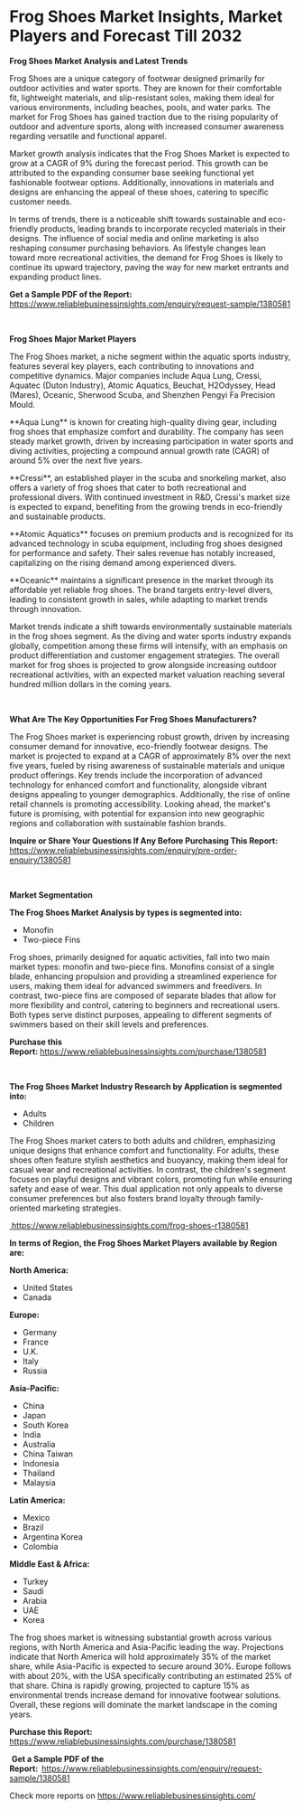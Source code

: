 <p><h1>Frog Shoes Market Insights, Market Players and Forecast Till 2032</h1></p><p><strong>Frog Shoes Market Analysis and Latest Trends</strong></p>
<p><p>Frog Shoes are a unique category of footwear designed primarily for outdoor activities and water sports. They are known for their comfortable fit, lightweight materials, and slip-resistant soles, making them ideal for various environments, including beaches, pools, and water parks. The market for Frog Shoes has gained traction due to the rising popularity of outdoor and adventure sports, along with increased consumer awareness regarding versatile and functional apparel.</p><p>Market growth analysis indicates that the Frog Shoes Market is expected to grow at a CAGR of 9% during the forecast period. This growth can be attributed to the expanding consumer base seeking functional yet fashionable footwear options. Additionally, innovations in materials and designs are enhancing the appeal of these shoes, catering to specific customer needs. </p><p>In terms of trends, there is a noticeable shift towards sustainable and eco-friendly products, leading brands to incorporate recycled materials in their designs. The influence of social media and online marketing is also reshaping consumer purchasing behaviors. As lifestyle changes lean toward more recreational activities, the demand for Frog Shoes is likely to continue its upward trajectory, paving the way for new market entrants and expanding product lines.</p></p>
<p><strong>Get a Sample PDF of the Report:&nbsp;</strong> <a href="https://www.reliablebusinessinsights.com/enquiry/request-sample/1380581?utm_campaign=3366&utm_medium=2&utm_source=Github&utm_content=ia&utm_term=05042025&utm_id=frog-shoes">https://www.reliablebusinessinsights.com/enquiry/request-sample/1380581</a></p>
<p>&nbsp;</p>
<p><strong>Frog Shoes Major Market Players</strong></p>
<p><p>The Frog Shoes market, a niche segment within the aquatic sports industry, features several key players, each contributing to innovations and competitive dynamics. Major companies include Aqua Lung, Cressi, Aquatec (Duton Industry), Atomic Aquatics, Beuchat, H2Odyssey, Head (Mares), Oceanic, Sherwood Scuba, and Shenzhen Pengyi Fa Precision Mould.</p><p>**Aqua Lung** is known for creating high-quality diving gear, including frog shoes that emphasize comfort and durability. The company has seen steady market growth, driven by increasing participation in water sports and diving activities, projecting a compound annual growth rate (CAGR) of around 5% over the next five years.</p><p>**Cressi**, an established player in the scuba and snorkeling market, also offers a variety of frog shoes that cater to both recreational and professional divers. With continued investment in R&D, Cressi's market size is expected to expand, benefiting from the growing trends in eco-friendly and sustainable products.</p><p>**Atomic Aquatics** focuses on premium products and is recognized for its advanced technology in scuba equipment, including frog shoes designed for performance and safety. Their sales revenue has notably increased, capitalizing on the rising demand among experienced divers.</p><p>**Oceanic** maintains a significant presence in the market through its affordable yet reliable frog shoes. The brand targets entry-level divers, leading to consistent growth in sales, while adapting to market trends through innovation.</p><p>Market trends indicate a shift towards environmentally sustainable materials in the frog shoes segment. As the diving and water sports industry expands globally, competition among these firms will intensify, with an emphasis on product differentiation and customer engagement strategies. The overall market for frog shoes is projected to grow alongside increasing outdoor recreational activities, with an expected market valuation reaching several hundred million dollars in the coming years.</p></p>
<p>&nbsp;</p>
<p><strong>What Are The Key Opportunities For Frog Shoes Manufacturers?</strong></p>
<p><p>The Frog Shoes market is experiencing robust growth, driven by increasing consumer demand for innovative, eco-friendly footwear designs. The market is projected to expand at a CAGR of approximately 8% over the next five years, fueled by rising awareness of sustainable materials and unique product offerings. Key trends include the incorporation of advanced technology for enhanced comfort and functionality, alongside vibrant designs appealing to younger demographics. Additionally, the rise of online retail channels is promoting accessibility. Looking ahead, the market's future is promising, with potential for expansion into new geographic regions and collaboration with sustainable fashion brands.</p></p>
<p><strong>Inquire or Share Your Questions If Any Before Purchasing This Report:</strong> <a href="https://www.reliablebusinessinsights.com/enquiry/pre-order-enquiry/1380581?utm_campaign=3366&utm_medium=2&utm_source=Github&utm_content=ia&utm_term=05042025&utm_id=frog-shoes">https://www.reliablebusinessinsights.com/enquiry/pre-order-enquiry/1380581</a></p>
<p>&nbsp;</p>
<p><strong>Market Segmentation</strong></p>
<p><strong>The Frog Shoes Market Analysis by types is segmented into:</strong></p>
<p><ul><li>Monofin</li><li>Two-piece Fins</li></ul></p>
<p><p>Frog shoes, primarily designed for aquatic activities, fall into two main market types: monofin and two-piece fins. Monofins consist of a single blade, enhancing propulsion and providing a streamlined experience for users, making them ideal for advanced swimmers and freedivers. In contrast, two-piece fins are composed of separate blades that allow for more flexibility and control, catering to beginners and recreational users. Both types serve distinct purposes, appealing to different segments of swimmers based on their skill levels and preferences.</p></p>
<p><strong>Purchase this Report:&nbsp;</strong><a href="https://www.reliablebusinessinsights.com/purchase/1380581?utm_campaign=3366&utm_medium=2&utm_source=Github&utm_content=ia&utm_term=05042025&utm_id=frog-shoes">https://www.reliablebusinessinsights.com/purchase/1380581</a></p>
<p>&nbsp;</p>
<p><strong>The Frog Shoes Market Industry Research by Application is segmented into:</strong></p>
<p><ul><li>Adults</li><li>Children</li></ul></p>
<p><p>The Frog Shoes market caters to both adults and children, emphasizing unique designs that enhance comfort and functionality. For adults, these shoes often feature stylish aesthetics and buoyancy, making them ideal for casual wear and recreational activities. In contrast, the children's segment focuses on playful designs and vibrant colors, promoting fun while ensuring safety and ease of wear. This dual application not only appeals to diverse consumer preferences but also fosters brand loyalty through family-oriented marketing strategies.</p></p>
<p><a href="https://www.reliablebusinessinsights.com/frog-shoes-r1380581?utm_campaign=3366&utm_medium=2&utm_source=Github&utm_content=ia&utm_term=05042025&utm_id=frog-shoes">&nbsp;https://www.reliablebusinessinsights.com/frog-shoes-r1380581</a></p>
<p><strong>In terms of Region, the Frog Shoes Market Players available by Region are:</strong></p>
<p>
    <p> <strong> North America: </strong>
        <ul>
            <li>United States</li>
            <li>Canada</li>
        </ul>
        </p> 
    <p> <strong> Europe: </strong>
        <ul>
            <li>Germany</li>
            <li>France</li>
            <li>U.K.</li>
            <li>Italy</li>
            <li>Russia</li>
        </ul>
        </p> 
    <p> <strong> Asia-Pacific: </strong>
        <ul>
            <li>China</li>
            <li>Japan</li>
            <li>South Korea</li>
            <li>India</li>
            <li>Australia</li>
            <li>China Taiwan</li>
            <li>Indonesia</li>
            <li>Thailand</li>
            <li>Malaysia</li>
        </ul>
        </p> 
    <p> <strong> Latin America: </strong>
        <ul>
            <li>Mexico</li>
            <li>Brazil</li>
            <li>Argentina Korea</li>
            <li>Colombia</li>
        </ul>
        </p> 
    <p> <strong> Middle East & Africa: </strong>
        <ul>
            <li>Turkey</li>
            <li>Saudi</li>
            <li>Arabia</li>
            <li>UAE</li>
            <li>Korea</li>
        </ul>
    </p>
    </p>
<p><p>The frog shoes market is witnessing substantial growth across various regions, with North America and Asia-Pacific leading the way. Projections indicate that North America will hold approximately 35% of the market share, while Asia-Pacific is expected to secure around 30%. Europe follows with about 20%, with the USA specifically contributing an estimated 25% of that share. China is rapidly growing, projected to capture 15% as environmental trends increase demand for innovative footwear solutions. Overall, these regions will dominate the market landscape in the coming years.</p></p>
<p><strong>Purchase this Report: </strong><a href="https://www.reliablebusinessinsights.com/purchase/1380581?utm_campaign=3366&utm_medium=2&utm_source=Github&utm_content=ia&utm_term=05042025&utm_id=frog-shoes">https://www.reliablebusinessinsights.com/purchase/1380581</a></p>
<p>&nbsp;<strong>Get a Sample PDF of the Report:&nbsp;&nbsp;</strong><a href="https://www.reliablebusinessinsights.com/enquiry/request-sample/1380581?utm_campaign=3366&utm_medium=2&utm_source=Github&utm_content=ia&utm_term=05042025&utm_id=frog-shoes">https://www.reliablebusinessinsights.com/enquiry/request-sample/1380581</a></p>
<p><strong></strong></p>
<p>Check more reports on <a href="https://www.reliablebusinessinsights.com/?utm_campaign=3366&utm_medium=2&utm_source=Github&utm_content=ia&utm_term=05042025&utm_id=frog-shoes">https://www.reliablebusinessinsights.com/</a></p>